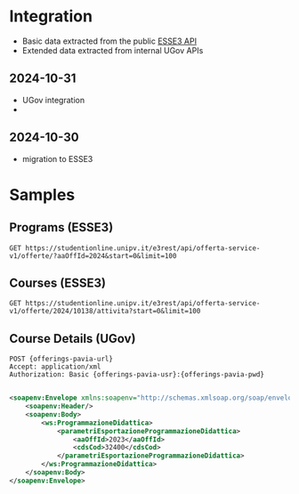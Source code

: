 # Integration

* Basic data extracted from the
  public [ESSE3 API](https://studentionline.unipv.it/e3rest/docs/?urls.primaryName=Offerta%20Api%20V1%20(https%3A%2F%2Fstudentionline.unipv.it%2Fe3rest%2Fapi%2Fofferta-service-v1))
* Extended data extracted from internal UGov APIs

## 2024-10-31

* UGov integration
*

## 2024-10-30

* migration to ESSE3

# Samples

## Programs (ESSE3)

```http
GET https://studentionline.unipv.it/e3rest/api/offerta-service-v1/offerte/?aaOffId=2024&start=0&limit=100
```

## Courses (ESSE3)

```http
GET https://studentionline.unipv.it/e3rest/api/offerta-service-v1/offerte/2024/10138/attivita?start=0&limit=100
```

## Course Details (UGov)

```http
POST {offerings-pavia-url}
Accept: application/xml
Authorization: Basic {offerings-pavia-usr}:{offerings-pavia-pwd}
```

```xml

<soapenv:Envelope xmlns:soapenv="http://schemas.xmlsoap.org/soap/envelope/" xmlns:ws="http://ws.di.u-gov.cineca.it/">
    <soapenv:Header/>
    <soapenv:Body>
        <ws:ProgrammazioneDidattica>
            <parametriEsportazioneProgrammazioneDidattica>
                <aaOffId>2023</aaOffId>
                <cdsCod>32400</cdsCod>
            </parametriEsportazioneProgrammazioneDidattica>
        </ws:ProgrammazioneDidattica>
    </soapenv:Body>
</soapenv:Envelope>
```

